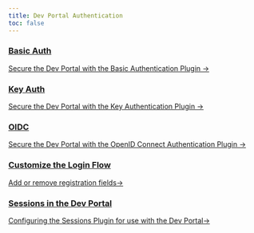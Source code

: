 ```yaml
---
title: Dev Portal Authentication
toc: false
---
```


<div class="docs-grid">
  <div class="docs-grid-block">
    <h3>
    <a href="/enterprise/{{page.kong_version}}/developer-portal/configuration/authentication/basic-auth">Basic Auth</a></h3>
    <a href="/enterprise/{{page.kong_version}}/developer-portal/configuration/authentication/basic-auth">
    Secure the Dev Portal with the Basic Authentication Plugin &rarr;</a>
  </div>
  <div class="docs-grid-block">
    <h3>
    <a href="/enterprise/{{page.kong_version}}/developer-portal/configuration/authentication/key-auth">Key Auth</a></h3>
    <a href="/enterprise/{{page.kong_version}}/developer-portal/configuration/authentication/key-auth">
    Secure the Dev Portal with the Key Authentication Plugin &rarr;</a>
  </div>
  <div class="docs-grid-block">
    <h3>
    <a href="/enterprise/{{page.kong_version}}/developer-portal/configuration/authentication/oidc">OIDC</a></h3>
    <a href="/enterprise/{{page.kong_version}}/developer-portal/configuration/authentication/oidc">
    Secure the Dev Portal with the OpenID Connect Authentication Plugin &rarr;</a>
  </div>
  <div class="docs-grid-block">
    <h3>
    <a href="/enterprise/{{page.kong_version}}/developer-portal/configuration/authentication/adding-registration-fields">
    Customize the Login Flow</a></h3>
    <a href="/enterprise/{{page.kong_version}}/developer-portal/configuration/authentication/adding-registration-fields">
    Add or remove registration fields&rarr;</a>
  </div>
  <div class="docs-grid-block">
    <h3>
    <a href="/enterprise/{{page.kong_version}}/developer-portal/configuration/authentication/sessions">
    Sessions in the Dev Portal</a></h3>
    <a href="/enterprise/{{page.kong_version}}/developer-portal/configuration/authentication/sessions">
    Configuring the Sessions Plugin for use with the Dev Portal&rarr;</a>
  </div>
</div>
